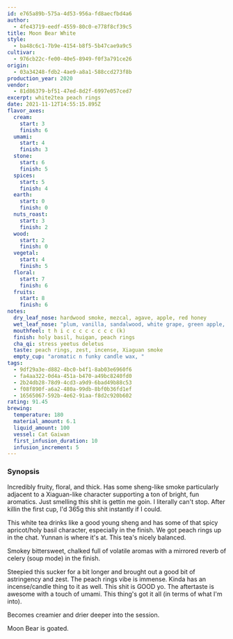 ```yaml
---
id: e765a89b-575a-4d53-956a-fd8aecfbd4a6
author:
  - 4fe43719-eedf-4559-80c0-e778f8cf39c5
title: Moon Bear White
style:
  - ba48c6c1-7b9e-4154-b8f5-5b47cae9a9c5
cultivar:
  - 976cb22c-fe00-40e5-8949-f0f3a791ce26
origin:
  - 03a34248-fdb2-4ae9-a8a1-588ccd273f8b
production_year: 2020
vendor:
  - 81d86379-bf51-47ed-8d2f-6997e057ced7
excerpt: white2tea peach rings
date: 2021-11-12T14:55:15.895Z
flavor_axes:
  cream:
    start: 3
    finish: 6
  umami:
    start: 4
    finish: 3
  stone:
    start: 6
    finish: 5
  spices:
    start: 5
    finish: 4
  earth:
    start: 0
    finish: 0
  nuts_roast:
    start: 3
    finish: 2
  wood:
    start: 2
    finish: 0
  vegetal:
    start: 4
    finish: 5
  floral:
    start: 7
    finish: 6
  fruits:
    start: 8
    finish: 6
notes:
  dry_leaf_nose: hardwood smoke, mezcal, agave, apple, red honey
  wet_leaf_nose: "plum, vanilla, sandalwood, white grape, green apple, "
  mouthfeel: t h i c c c c c c c c (k)
  finish: holy basil, huigan, peach rings
  cha_qi: stress yeetus deletus
  taste: peach rings, zest, incense, Xiaguan smoke
  empty_cup: "aromatic n funky candle wax, "
tags:
  - 9df29a3e-d882-4bc0-b4f1-8ab03e6960f6
  - fa4aa322-0d4a-451a-b470-a49bc8240fd0
  - 2b24db28-78d9-4cd3-a9d9-6bad49b88c53
  - f08f890f-a6a2-480a-99db-8bf0b36fd1ef
  - 16565067-592b-4e62-91aa-f8d2c920b602
rating: 91.45
brewing:
  temperature: 180
  material_amount: 6.1
  liquid_amount: 100
  vessel: Cat Gaiwan
  first_infusion_duration: 10
  infusion_increment: 5
---
```

### Synopsis

Incredibly fruity, floral, and thick. Has some sheng-like smoke particularly adjacent to a Xiaguan-like character supporting a ton of bright, fun aromatics. Just smelling this shit is gettin me goin. I literally can't stop. After killin the first cup, I'd 365g this shit instantly if I could.

This white tea drinks like a good young sheng and has some of that spicy apricot/holy basil character, especially in the finish. We got peach rings up in the chat. Yunnan is where it's at. This tea's nicely balanced.  

Smokey bittersweet, chalked full of volatile aromas with a mirrored reverb of celery (soup mode) in the finish. 

Steepied this sucker for a bit longer and brought out a good bit of astringency and zest. The peach rings vibe is immense. Kinda has an incense/candle thing to it as well. This shit is GOOD yo. The aftertaste is awesome with a touch of umami. This thing's got it all (in terms of what I'm into).

Becomes creamier and drier deeper into the session.

Moon Bear is goated.